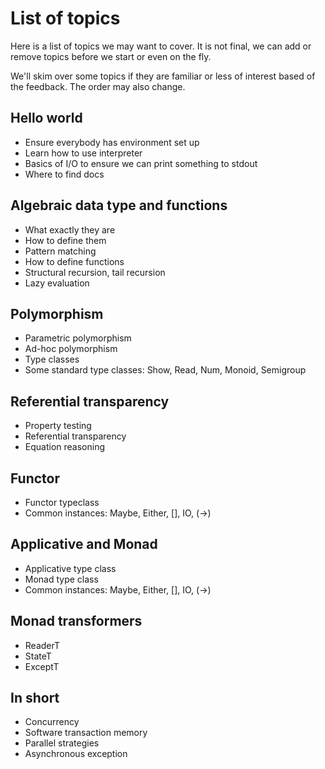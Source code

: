# List of topics

Here is a list of topics we may want to cover. It is not final, we can add or remove
topics before we start or even on the fly.

We'll skim over some topics if they are familiar or less of interest based of the feedback.
The order may also change.

## Hello world

- Ensure everybody has environment set up
- Learn how to use interpreter
- Basics of I/O to ensure we can print something to stdout
- Where to find docs

## Algebraic data type and functions

- What exactly they are
- How to define them
- Pattern matching
- How to define functions
- Structural recursion, tail recursion
- Lazy evaluation

## Polymorphism

- Parametric polymorphism
- Ad-hoc polymorphism
- Type classes
- Some standard type classes: Show, Read, Num, Monoid, Semigroup

## Referential transparency

- Property testing
- Referential transparency
- Equation reasoning

## Functor

- Functor typeclass
- Common instances: Maybe, Either, [], IO, (->)

## Applicative and Monad

- Applicative type class
- Monad type class
- Common instances: Maybe, Either, [], IO, (->)

## Monad transformers

- ReaderT
- StateT
- ExceptT

## In short

- Concurrency
- Software transaction memory
- Parallel strategies
- Asynchronous exception
